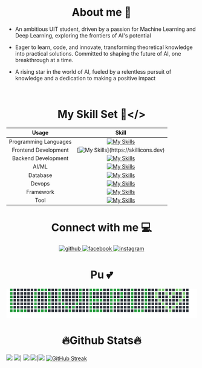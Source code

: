 # **<div align="center">About me 🧠</div>**  
  

- An ambitious UIT student, driven by a passion for Machine Learning and Deep Learning, exploring the frontiers of AI's potential  
  

- Eager to learn, code, and innovate, transforming theoretical knowledge into practical solutions. Committed to shaping the future of AI, one breakthrough at a time.  
  

- A rising star in the world of AI, fueled by a relentless pursuit of knowledge and a dedication to making a positive impact  
  
<br/>

# **<div align="center">My Skill Set 💉</></div>**

|         Usage         |                                                  Skill                                                   |
| :-------------------: | :------------------------------------------------------------------------------------------------------: |
| Programming Languages |       [![My Skills](https://skillicons.dev/icons?i=js,cpp,java,php,r,py)](https://skillicons.dev)        |
| Frontend Development  |   [![My Skills](https://skillicons.dev/icons?i=tailwind,react,php,css,html,)](https://skillicons.dev)    |
|  Backend Development  |          [![My Skills](https://skillicons.dev/icons?i=nodejs,firebase)](https://skillicons.dev)          |
|         AI/ML         | [![My Skills](https://skillicons.dev/icons?i=tensorflow,pytorch,sklearn,opencv)](https://skillicons.dev) |
|       Database        |           [![My Skills](https://skillicons.dev/icons?i=mysql,sqlite)](https://skillicons.dev)            |
|        Devops         |            [![My Skills](https://skillicons.dev/icons?i=docker,bash)](https://skillicons.dev)            |
|       Framework       |       [![My Skills](https://skillicons.dev/icons?i=laravel,flask,fastapi)](https://skillicons.dev)       |
|         Tool          | [![My Skills](https://skillicons.dev/icons?i=selenium,npm,anaconda,powershell)](https://skillicons.dev)  |

# **<div align="center"> Connect with me 💻</div>**
<div align="center">
<a href="https://github.com/nzodasic" target="_blank">
<img src=https://img.shields.io/badge/github-%2324292e.svg?&style=for-the-badge&logo=github&logoColor=white alt=github style="margin-bottom: 5px;" />
</a>
<a href="https://www.facebook.com/zodasic" target="_blank">
<img src=https://img.shields.io/badge/facebook-%232E87FB.svg?&style=for-the-badge&logo=facebook&logoColor=white alt=facebook style="margin-bottom: 5px;" />
</a>
<a href="https://instagram.com/https://www.facebook.com/zodasic/" target="_blank">
<img src=https://img.shields.io/badge/instagram-%23000000.svg?&style=for-the-badge&logo=instagram&logoColor=white alt=instagram style="margin-bottom: 5px;" />
</a>  
</div>  

# **<div align="center">Pu 💕</div>**
<div align="center">
	<img src="https://github.com/NZodasic/NZodasic/blob/main/result.png">
</div>


# **<div align="center">🔥Github Stats🔥</div>**
![](http://github-profile-summary-cards.vercel.app/api/cards/profile-details?username=nzodasic&theme=transparent)
![](http://github-profile-summary-cards.vercel.app/api/cards/stats?username=nzodasic&theme=transparent)| ![](http://github-profile-summary-cards.vercel.app/api/cards/most-commit-language?username=nzodasic&theme=transparent)
![](http://github-profile-summary-cards.vercel.app/api/cards/repos-per-language?username=nzodasic&theme=transparent)|![](http://github-profile-summary-cards.vercel.app/api/cards/productive-time?username=nzodasic&theme=transparent&utcOffset=8)
[![GitHub Streak](https://streak-stats.demolab.com?user=nzodasic&theme=tokyonight-duo&hide_border=true&border_radius=4.4&card_width=1000&card_height=200)](https://git.io/streak-stats)
